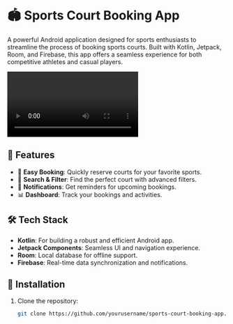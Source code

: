# 🏟️ Sports Court Booking App  

A powerful Android application designed for sports enthusiasts to streamline the process of booking sports courts. Built with Kotlin, Jetpack, Room, and Firebase, this app offers a seamless experience for both competitive athletes and casual players.  

![App Demo](screenshots/Screen_recording_20240116_225632.mp4)  

## 🚀 Features  
- 📅 **Easy Booking**: Quickly reserve courts for your favorite sports.  
- 🔎 **Search & Filter**: Find the perfect court with advanced filters.  
- 🔔 **Notifications**: Get reminders for upcoming bookings.  
- 📊 **Dashboard**: Track your bookings and activities.  

## 🛠️ Tech Stack  
- **Kotlin**: For building a robust and efficient Android app.  
- **Jetpack Components**: Seamless UI and navigation experience.  
- **Room**: Local database for offline support.  
- **Firebase**: Real-time data synchronization and notifications.  

## 📲 Installation  
1. Clone the repository:  
   ```bash  
   git clone https://github.com/yourusername/sports-court-booking-app.git  
